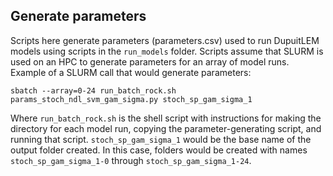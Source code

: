 ## Generate parameters

Scripts here generate parameters (parameters.csv) used to run DupuitLEM
models using scripts in the `run_models` folder. Scripts assume that SLURM is
used on an HPC to generate parameters for an array of model runs. Example of a
SLURM call that would generate parameters:

`sbatch --array=0-24 run_batch_rock.sh params_stoch_ndl_svm_gam_sigma.py stoch_sp_gam_sigma_1`

Where `run_batch_rock.sh` is the shell script with instructions for making
the directory for each model run, copying the parameter-generating script,
and running that script. `stoch_sp_gam_sigma_1` would be the base name of the
output folder created. In this case, folders would be created with names
`stoch_sp_gam_sigma_1-0` through `stoch_sp_gam_sigma_1-24`.
